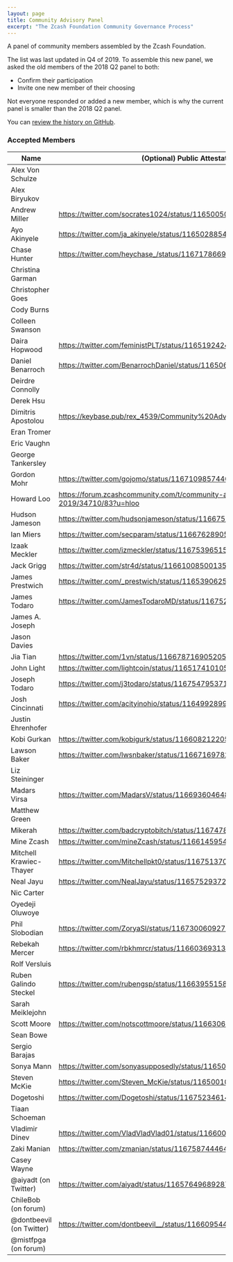 ```yaml
---
layout: page
title: Community Advisory Panel
excerpt: "The Zcash Foundation Community Governance Process"
---
```


A panel of community members assembled by the Zcash Foundation.

The list was last updated in Q4 of 2019. To assemble this new panel, we asked the old members of the 2018 Q2 panel to both:

- Confirm their participation
- Invite one new member of their choosing

Not everyone responded or added a new member, which is why the current panel is smaller than the 2018 Q2 panel.

You can [review the history on GitHub](https://github.com/ZcashFoundation/zfnd/commits/master/governance/community-advisory-panel.md).

### Accepted Members

| Name | (Optional) Public Attestation |
| ---- | ----------------------------- |
| Alex Von Schulze |  |
| Alex Biryukov |  |
| Andrew Miller | https://twitter.com/socrates1024/status/1165005068715864064 |
| Ayo Akinyele | https://twitter.com/ja_akinyele/status/1165028854534217737 |
| Chase Hunter | https://twitter.com/heychase_/status/1167178669216927744 |
| Christina Garman |  |
| Christopher Goes |  |
| Cody Burns |  |
| Colleen Swanson |  |
| Daira Hopwood | https://twitter.com/feministPLT/status/1165192424030969856 |
| Daniel Benarroch | https://twitter.com/BenarrochDaniel/status/1165060154250932224 |
| Deirdre Connolly |  |
| Derek Hsu |  |
| Dimitris Apostolou | https://keybase.pub/rex_4539/Community%20Advisory%20Panel%202019.txt |
| Eran Tromer |  |
| Eric Vaughn |  |
| George Tankersley |  |
| Gordon Mohr | https://twitter.com/gojomo/status/1167109857440223233 |
| Howard Loo | https://forum.zcashcommunity.com/t/community-advisory-panel-2019/34710/83?u=hloo |
| Hudson Jameson | https://twitter.com/hudsonjameson/status/1166752727558316037 |
| Ian Miers | https://twitter.com/secparam/status/1166762890579329024 |
| Izaak Meckler | https://twitter.com/izmeckler/status/1167539651592146944 |
| Jack Grigg | https://twitter.com/str4d/status/1166100850013552645 |
| James Prestwich | https://twitter.com/_prestwich/status/1165390625610579971 |
| James Todaro | https://twitter.com/JamesTodaroMD/status/1167523482168696833 |
| James A. Joseph |  |
| Jason Davies |  |
| Jia Tian | https://twitter.com/1vn/status/1166787169052053504 |
| John Light | https://twitter.com/lightcoin/status/1165174101050372096 |
| Joseph Todaro | https://twitter.com/j3todaro/status/1167547953713688576 |
| Josh Cincinnati | https://twitter.com/acityinohio/status/1164992899328696320 |
| Justin Ehrenhofer |  |
| Kobi Gurkan | https://twitter.com/kobigurk/status/1166082122056175618 |
| Lawson Baker | https://twitter.com/lwsnbaker/status/1166716978213486592 |
| Liz Steininger |  |
| Madars Virsa | https://twitter.com/MadarsV/status/1166936046489280512 | 
| Matthew Green |  |
| Mikerah  | https://twitter.com/badcryptobitch/status/1167478025048481793 |
| Mine Zcash | https://twitter.com/mineZcash/status/1166145954560565248 |
| Mitchell Krawiec-Thayer | https://twitter.com/Mitchellpkt0/status/1167513702779760649 |
| Neal Jayu | https://twitter.com/NealJayu/status/1165752937274064897 |
| Nic Carter |  |
| Oyedeji Oluwoye |  |
| Phil Slobodian | https://twitter.com/ZoryaSl/status/1167300609277452288 |
| Rebekah Mercer | https://twitter.com/rbkhmrcr/status/1166036931399958529 |
| Rolf Versluis  |  |
| Ruben Galindo Steckel | https://twitter.com/rubengsp/status/1166395515854118912 |
| Sarah Meiklejohn |  |
| Scott Moore | https://twitter.com/notscottmoore/status/1166306619245977603 |
| Sean Bowe |  |
| Sergio Barajas |  |
| Sonya Mann | https://twitter.com/sonyasupposedly/status/1165047280589631488 |
| Steven McKie | https://twitter.com/Steven_McKie/status/1165001001981497344 |
| Dogetoshi | https://twitter.com/Dogetoshi/status/1167523461478146048 |
| Tiaan Schoeman |  |
| Vladimir Dinev | https://twitter.com/VladVladVlad01/status/1166007652754874369 |
| Zaki Manian | https://twitter.com/zmanian/status/1167587444641980417 |
| Casey Wayne | |
| @aiyadt (on Twitter) | https://twitter.com/aiyadt/status/1165764968928731137 | 
| ChileBob (on forum) | |
| @dontbeevil (on Twitter) | https://twitter.com/dontbeevil__/status/1166095444092452864 | 
| @mistfpga (on forum) | |
